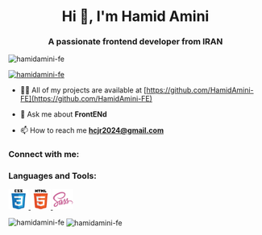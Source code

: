 <h1 align="center">Hi 👋, I'm Hamid Amini</h1>
<h3 align="center">A passionate frontend developer from IRAN</h3>

<p align="left"> <img src="https://komarev.com/ghpvc/?username=hamidamini-fe&label=Profile%20views&color=0e75b6&style=flat" alt="hamidamini-fe" /> </p>

<p align="left"> <a href="https://github.com/ryo-ma/github-profile-trophy"><img src="https://github-profile-trophy.vercel.app/?username=hamidamini-fe" alt="hamidamini-fe" /></a> </p>

- 👨‍💻 All of my projects are available at [https://github.com/HamidAmini-FE](https://github.com/HamidAmini-FE)

- 💬 Ask me about **FrontENd**

- 📫 How to reach me **hcjr2024@gmail.com**

<h3 align="left">Connect with me:</h3>
<p align="left">
</p>

<h3 align="left">Languages and Tools:</h3>
<p align="left"> <a href="https://www.w3schools.com/css/" target="_blank" rel="noreferrer"> <img src="https://raw.githubusercontent.com/devicons/devicon/master/icons/css3/css3-original-wordmark.svg" alt="css3" width="40" height="40"/> </a> <a href="https://www.w3.org/html/" target="_blank" rel="noreferrer"> <img src="https://raw.githubusercontent.com/devicons/devicon/master/icons/html5/html5-original-wordmark.svg" alt="html5" width="40" height="40"/> </a> <a href="https://sass-lang.com" target="_blank" rel="noreferrer"> <img src="https://raw.githubusercontent.com/devicons/devicon/master/icons/sass/sass-original.svg" alt="sass" width="40" height="40"/> </a> </p>

<p><img align="left" src="https://github-readme-stats.vercel.app/api/top-langs?username=hamidamini-fe&show_icons=true&locale=en&layout=compact" alt="hamidamini-fe" /></p>

<p>&nbsp;<img align="center" src="https://github-readme-stats.vercel.app/api?username=hamidamini-fe&show_icons=true&locale=en" alt="hamidamini-fe" /></p>
